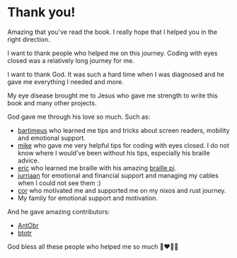 # Thank you!

Amazing that you've read the book. I really hope that I helped you in the right direction.

I want to thank people who helped me on this journey. 
Coding with eyes closed was a relatively long journey for me.

I want to thank God.
It was such a hard time when I was diagnosed and he gave me everything I needed and more.

My eye disease brought me to Jesus who gave me strength to write this book and many other projects.

God gave me through his love so much. Such as:

- [bartimeus](https://bartimeus.nl) who learned me tips and tricks about screen readers, mobility and emotional support.
- [mike](https://retro-kingdom.nl/over-ons) who gave me very helpful tips for coding with eyes closed. I do not know where I would've been without his tips, especially his braille advice.
- [eric](https://github.com/edequartel) who learned me braille with his amazing [braille pi](https://github.com/edequartel/BraillePiServer).
- [jurriaan](https://github.com/qlp) for emotional and financial support and managing my cables when I could not see them :)
- [cor](https://github.com/cor) who motivated me and supported me on my nixos and rust journey.
- My family for emotional support and motivation.

And he gave amazing contributors:

- [AntObr](https://github.com/AntObr)
- [btotr](https://github.com/btotr)

God bless all these people who helped me so much 🙏❤️👨‍🦯

